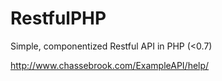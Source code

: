 # RestfulPHP
Simple, componentized Restful API in PHP (<0.7)

http://www.chassebrook.com/ExampleAPI/help/